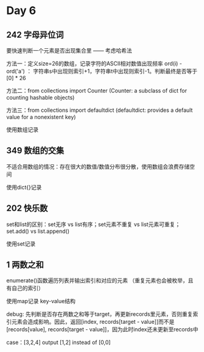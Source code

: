 # Day 6

## 242 字母异位词

要快速判断一个元素是否出现集合里 —— 考虑哈希法

方法一：定义size=26的数组，记录字符的ASCII相对数值出现频率 ord(i) - ord('a')  ：  字符串s中出现则索引+1，字符串t中出现则索引-1。判断最终是否等于[0] * 26

方法二：from collections import Counter (Counter: a subclass of dict for counting hashable objects)

方法三：from collections import defaultdict (defaultdict: provides a default value for a nonexistent key)

使用数组记录

## 349 数组的交集

不适合用数组的情况：存在很大的数值/数值分布很分散，使用数组会浪费存储空间

使用dict{}记录

## 202 快乐数

set和list的区别：set无序 vs list有序；set元素不重复 vs list元素可重复；set.add() vs list.append()

使用set记录

## 1 两数之和

enumerate()函数遍历列表并输出索引和对应的元素 （重复元素也会被枚举，且有自己的索引）

使用map记录 key-value结构

debug: 先判断是否存在两数之和等于target，再更新records里元素，否则重复索引元素会造成影响。因此，返回[index, records[target - value]]而不是[records[value], records[target - value]]，因为此时index还未更新至records中

case：[3,2,4] output [1,2] instead of [0,0]



